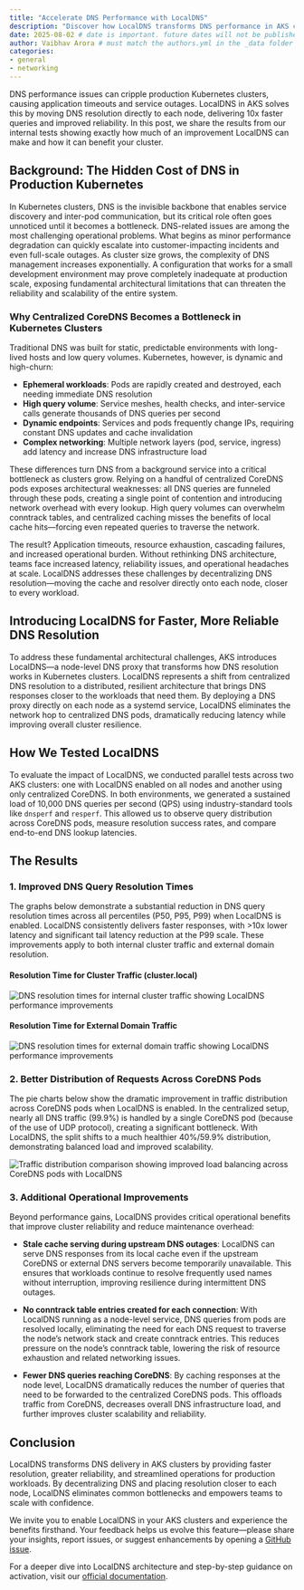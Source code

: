 ```yaml
---
title: "Accelerate DNS Performance with LocalDNS"
description: "Discover how LocalDNS transforms DNS performance in AKS clusters with 10x latency reduction and enhanced reliability"
date: 2025-08-02 # date is important. future dates will not be published
author: Vaibhav Arora # must match the authors.yml in the _data folder
categories: 
- general 
- networking
---
```


DNS performance issues can cripple production Kubernetes clusters, causing application timeouts and service outages. LocalDNS in AKS solves this by moving DNS resolution directly to each node, delivering 10x faster queries and improved reliability. In this post, we share the results from our internal tests showing exactly how much of an improvement LocalDNS can make and how it can benefit your cluster.

## Background: The Hidden Cost of DNS in Production Kubernetes

In Kubernetes clusters, DNS is the invisible backbone that enables service discovery and inter-pod communication, but its critical role often goes unnoticed until it becomes a bottleneck. DNS-related issues are among the most challenging operational problems. What begins as minor performance degradation can quickly escalate into customer-impacting incidents and even full-scale outages. As cluster size grows, the complexity of DNS management increases exponentially. A configuration that works for a small development environment may prove completely inadequate at production scale, exposing fundamental architectural limitations that can threaten the reliability and scalability of the entire system.

### Why Centralized CoreDNS Becomes a Bottleneck in Kubernetes Clusters

Traditional DNS was built for static, predictable environments with long-lived hosts and low query volumes. Kubernetes, however, is dynamic and high-churn:

- **Ephemeral workloads**: Pods are rapidly created and destroyed, each needing immediate DNS resolution
- **High query volume**: Service meshes, health checks, and inter-service calls generate thousands of DNS queries per second
- **Dynamic endpoints**: Services and pods frequently change IPs, requiring constant DNS updates and cache invalidation
- **Complex networking**: Multiple network layers (pod, service, ingress) add latency and increase DNS infrastructure load

These differences turn DNS from a background service into a critical bottleneck as clusters grow. Relying on a handful of centralized CoreDNS pods exposes architectural weaknesses: all DNS queries are funneled through these pods, creating a single point of contention and introducing network overhead with every lookup. High query volumes can overwhelm conntrack tables, and centralized caching misses the benefits of local cache hits—forcing even repeated queries to traverse the network.

The result? Application timeouts, resource exhaustion, cascading failures, and increased operational burden. Without rethinking DNS architecture, teams face increased latency, reliability issues, and operational headaches at scale. LocalDNS addresses these challenges by decentralizing DNS resolution—moving the cache and resolver directly onto each node, closer to every workload.

## Introducing LocalDNS for Faster, More Reliable DNS Resolution

To address these fundamental architectural challenges, AKS introduces LocalDNS—a node-level DNS proxy that transforms how DNS resolution works in Kubernetes clusters. LocalDNS represents a shift from centralized DNS resolution to a distributed, resilient architecture that brings DNS responses closer to the workloads that need them. By deploying a DNS proxy directly on each node as a systemd service, LocalDNS eliminates the network hop to centralized DNS pods, dramatically reducing latency while improving overall cluster resilience.

## How We Tested LocalDNS

To evaluate the impact of LocalDNS, we conducted parallel tests across two AKS clusters: one with LocalDNS enabled on all nodes and another using only centralized CoreDNS. In both environments, we generated a sustained load of 10,000 DNS queries per second (QPS) using industry-standard tools like `dnsperf` and `resperf`. This allowed us to observe query distribution across CoreDNS pods, measure resolution success rates, and compare end-to-end DNS lookup latencies.

## The Results

### 1. Improved DNS Query Resolution Times

The graphs below demonstrate a substantial reduction in DNS query resolution times across all percentiles (P50, P95, P99) when LocalDNS is enabled. LocalDNS consistently delivers faster responses, with >10x lower latency and significant tail latency reduction at the P99 scale. These improvements apply to both internal cluster traffic and external domain resolution. 

#### Resolution Time for Cluster Traffic (cluster.local)

![DNS resolution times for internal cluster traffic showing LocalDNS performance improvements](/assets/images/accelerate-dns-performance-with-localdns/inclustertraffic.png)

#### Resolution Time for External Domain Traffic

![DNS resolution times for external domain traffic showing LocalDNS performance improvements](/assets/images/accelerate-dns-performance-with-localdns/externaltraffic.png)

### 2. Better Distribution of Requests Across CoreDNS Pods

The pie charts below show the dramatic improvement in traffic distribution across CoreDNS pods when LocalDNS is enabled. In the centralized setup, nearly all DNS traffic (99.9%) is handled by a single CoreDNS pod (because of the use of UDP protocol), creating a significant bottleneck. With LocalDNS, the split shifts to a much healthier 40%/59.9% distribution, demonstrating balanced load and improved scalability.

![Traffic distribution comparison showing improved load balancing across CoreDNS pods with LocalDNS](/assets/images/accelerate-dns-performance-with-localdns/trafficdistribution.png)

### 3. Additional Operational Improvements

Beyond performance gains, LocalDNS provides critical operational benefits that improve cluster reliability and reduce maintenance overhead:

- **Stale cache serving during upstream DNS outages**: LocalDNS can serve DNS responses from its local cache even if the upstream CoreDNS or external DNS servers become temporarily unavailable. This ensures that workloads continue to resolve frequently used names without interruption, improving resilience during intermittent DNS outages.

- **No conntrack table entries created for each connection**: With LocalDNS running as a node-level service, DNS queries from pods are resolved locally, eliminating the need for each DNS request to traverse the node’s network stack and create conntrack entries. This reduces pressure on the node’s conntrack table, lowering the risk of resource exhaustion and related networking issues.

- **Fewer DNS queries reaching CoreDNS**: By caching responses at the node level, LocalDNS dramatically reduces the number of queries that need to be forwarded to the centralized CoreDNS pods. This offloads traffic from CoreDNS, decreases overall DNS infrastructure load, and further improves cluster scalability and reliability.

## Conclusion

LocalDNS transforms DNS delivery in AKS clusters by providing faster resolution, greater reliability, and streamlined operations for production workloads. By decentralizing DNS and placing resolution closer to each node, LocalDNS eliminates common bottlenecks and empowers teams to scale with confidence.

We invite you to enable LocalDNS in your AKS clusters and experience the benefits firsthand. Your feedback helps us evolve this feature—please share your insights, report issues, or suggest enhancements by opening a [GitHub issue](https://github.com/Azure/AKS/issues).

For a deeper dive into LocalDNS architecture and step-by-step guidance on activation, visit our [official documentation](https://aka.ms/aks-localdns).